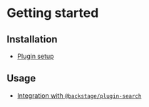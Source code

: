 # Getting started

## Installation

* [Plugin setup](setup.md)

## Usage

* [Integration with `@backstage/plugin-search`](search.md)
